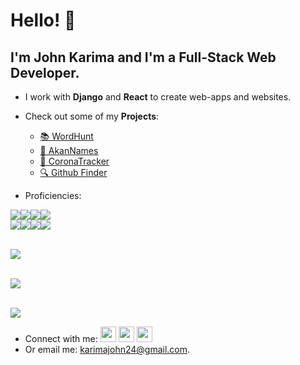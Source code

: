 # Hello! 👋

## I'm John Karima and I'm a Full-Stack Web Developer.


- I work with **Django** and **React** to create web-apps and websites.

- Check out some of my **Projects**:

  - [📚 WordHunt](https://cocky-raman-9babb1.netlify.app/)
  - [📰 AkanNames](https://johnkarima.github.io/week-2-IP/)
  - [🦠 CoronaTracker](https://johnkarima.github.io/corona-tracker/)
  - [🔍 Github Finder](https://github-finder-2-johnkarima.vercel.app/)

- Proficiencies:

<img src="https://img.shields.io/badge/HTML5-E34F26?style=for-the-badge&logo=html5&logoColor=white" /><img src="https://img.shields.io/badge/CSS3-1572B6?style=for-the-badge&logo=css3&logoColor=white" /><img src="https://img.shields.io/badge/Bootstrap-563D7C?style=for-the-badge&logo=bootstrap&logoColor=white" /><img src="https://img.shields.io/badge/JavaScript-323330?style=for-the-badge&logo=javascript&logoColor=F7DF1E" />  
<img src="https://img.shields.io/badge/GIT-E44C30?style=for-the-badge&logo=git&logoColor=white" /><img src="https://img.shields.io/badge/Python-FFD43B?style=for-the-badge&logo=python&logoColor=blue" /><img src="https://img.shields.io/badge/React-20232A?style=for-the-badge&logo=react&logoColor=61DAFB" /><img src="https://img.shields.io/badge/Django-092E20?style=for-the-badge&logo=django&logoColor=green" /> <br><br>

<img src="https://github-readme-stats.vercel.app/api?username=johnkarima&show_icons=true&theme=dark"/> <br><br>

<img src="https://github-readme-streak-stats.herokuapp.com/?user=johnkarima&theme=dark"/> <br><br>

<img src="https://github-readme-stats.vercel.app/api/top-langs?username=johnkarima&theme=dark"/><br>

- Connect with me:
  <a href="https://www.linkedin.com/in/john-karima-b3406119b">
  <img height="25" src="https://cdn2.iconfinder.com/data/icons/social-icon-3/512/social_style_3_in-306.png"/></a>
  <a href="https://www.instagram.com/karimacharia/?hl=en">
  <img height="25" src="https://cdn2.iconfinder.com/data/icons/social-icons-33/128/Instagram-128.png"/></a>
  <a href="https://twitter.com/johnkarima4">
  <img height="25" src="https://cdn4.iconfinder.com/data/icons/twitter-29/512/169_Network_Social_Twitter-512.png"/></a>
- Or email me: <karimajohn24@gmail.com>.
